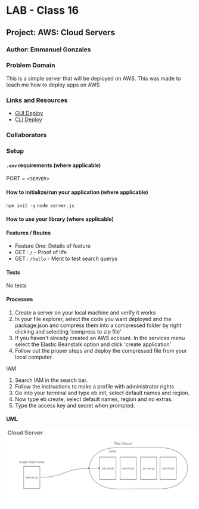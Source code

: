 # LAB - Class 16

## Project: AWS: Cloud Servers

### Author: Emmanuel Gonzales

### Problem Domain  

This is a simple server that will be deployed on AWS. This was made to teach me how to deploy apps on AWS

### Links and Resources

- [GUI Deploy](http://cloud-server-dev22.us-east-2.elasticbeanstalk.com)
- [CLI Deploy](http://lab-16-env.eba-endtudtg.us-east-2.elasticbeanstalk.com/)

### Collaborators

### Setup

#### `.env` requirements (where applicable)

PORT = <`SERVER`>

#### How to initialize/run your application (where applicable)

`npm init -y`
`node server.js`

#### How to use your library (where applicable)

#### Features / Routes

- Feature One: Details of feature
- GET : `/` - Proof of life
- GET : `/hello` - Ment to test search querys

#### Tests

No tests

#### Processes

1. Create a server on your local machine and verify it works
2. In your file explorer, select the code you want deployed and the package.json and compress them into a compressed folder by right clicking and selecting 'compress to zip file'
3. If you haven't already created an AWS account. In the services menu select the Elastic Beanstalk option and click 'create application'
4. Follow out the proper steps and deploy the compressed file from your local computer.

IAM

1. Search IAM in the search bar.
2. Follow the instructions to make a profile with administrator rights
3. Go into your terminal and type eb init, select default names and region.
4. Now type eb create, select default names, region and no extras.
5. Type the access key and secret when prompted.

#### UML

![UML](./assets/uml-16.png)
